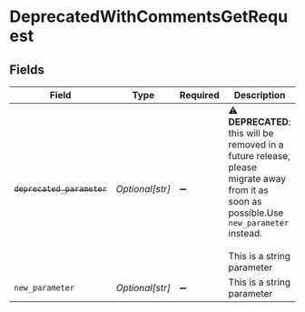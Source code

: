 # DeprecatedWithCommentsGetRequest


## Fields

| Field                                                                                                                                                                        | Type                                                                                                                                                                         | Required                                                                                                                                                                     | Description                                                                                                                                                                  |
| ---------------------------------------------------------------------------------------------------------------------------------------------------------------------------- | ---------------------------------------------------------------------------------------------------------------------------------------------------------------------------- | ---------------------------------------------------------------------------------------------------------------------------------------------------------------------------- | ---------------------------------------------------------------------------------------------------------------------------------------------------------------------------- |
| ~~`deprecated_parameter`~~                                                                                                                                                   | *Optional[str]*                                                                                                                                                              | :heavy_minus_sign:                                                                                                                                                           | :warning: **DEPRECATED**: this will be removed in a future release, please migrate away from it as soon as possible.Use `new_parameter` instead.<br/><br/>This is a string parameter |
| `new_parameter`                                                                                                                                                              | *Optional[str]*                                                                                                                                                              | :heavy_minus_sign:                                                                                                                                                           | This is a string parameter                                                                                                                                                   |